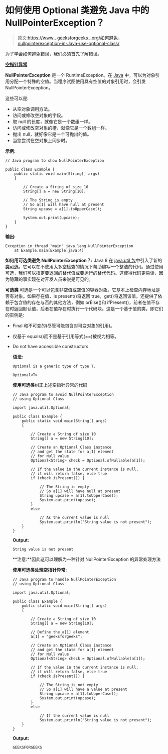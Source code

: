 # 如何使用 Optional 类避免 Java 中的 NullPointerException？

> 原文:[https://www . geeksforgeeks . org/如何避免-nullpointerexception-in-Java-use-optional-class/](https://www.geeksforgeeks.org/how-to-avoid-nullpointerexception-in-java-using-optional-class/)

为了学会如何避免错误，我们必须首先了解错误。

**[空指针异常](https://www.geeksforgeeks.org/null-pointer-exception-in-java/)**

**NullPointerException** 是一个 RuntimeException。在 [Java](https://www.geeksforgeeks.org/java/) 中，可以为对象引用分配一个特殊的空值。当程序试图使用具有空值的对象引用时，会引发 NullPointerException。

这些可以是:

*   从空对象调用方法。
*   访问或修改空对象的字段。
*   取 null 的长度，就像它是一个数组一样。
*   访问或修改空对象的槽，就像它是一个数组一样。
*   抛出 null，就好像它是一个可抛出的值。
*   当您尝试在空对象上同步时。

**示例:**

```
// Java program to show NullPointerException

public class Example {
    public static void main(String[] args)
    {

        // Create a String of size 10
        String[] a = new String[10];

        // The String is empty
        // So a[1] will have null at present
        String upcase = a[1].toUpperCase();

        System.out.print(upcase);
    }
}
```

**输出:**

```
Exception in thread "main" java.lang.NullPointerException
    at Example.main(Example.java:4)

```

**如何用可选类避免 NullPointerException？:**
Java 8 在 [java.util 包](https://www.geeksforgeeks.org/java-util-package-java/)中引入了新的[类可选](https://www.geeksforgeeks.org/java-8-optional-class/)。它可以在不使用太多空检查的情况下帮助编写一个整洁的代码。通过使用可选，我们可以指定要返回的替代值或要运行的替代代码。这使得代码更易读，因为隐藏的事实现在对开发人员来说是可见的。

**可选类**
可选是一个可以包含非空值或空值的容器对象。它基本上检查内存地址是否有对象。如果存在值，is present()将返回 true，get()将返回该值。还提供了依赖于包含值的存在与否的其他方法，例如 orElse()和 ifPresent()，前者在值不存在时返回默认值，后者在值存在时执行一个代码块。这是一个基于值的类，即它们的实例是:

*   Final 和不可变的(尽管可能包含对可变对象的引用)。
*   仅基于 equals()而不是基于引用等式(==)被视为相等。
*   Do not have accessible constructors.

    **语法:**

    ```
    Optional is a generic type of type T.

    Optional<T>

    ```

    **使用可选类**纠正上述空指针异常的代码

    ```
    // Java program to avoid NullPointerException
    // using Optional Class

    import java.util.Optional;

    public class Example {
        public static void main(String[] args)
        {

            // Create a String of size 10
            String[] a = new String[10];

            // Create an Optional Class instance
            // and get the state for a[1] element
            // for Null value
            Optional<String> check = Optional.ofNullable(a[1]);

            // If the value in the current instance is null,
            // it will return false, else true
            if (check.isPresent()) {

                // The String is empty
                // So a[1] will have null at present
                String upcase = a[1].toUpperCase();
                System.out.print(upcase);
            }
            else

                // As the current value is null
                System.out.println("String value is not present");
        }
    }
    ```

    **Output:**

    ```
    String value is not present

    ```

    **注意:**因此这可以理解为一种针对 NullPointerException 的异常处理方法

    **使用可选类处理空指针异常:**

    ```
    // Java program to handle NullPointerException
    // using Optional Class

    import java.util.Optional;

    public class Example {
        public static void main(String[] args)
        {

            // Create a String of size 10
            String[] a = new String[10];

            // Define the a[1] element
            a[1] = "geeksforgeeks";

            // Create an Optional Class instance
            // and get the state for a[1] element
            // for Null value
            Optional<String> check = Optional.ofNullable(a[1]);

            // If the value in the current instance is null,
            // it will return false, else true
            if (check.isPresent()) {

                // The String is not empty
                // So a[1] will have a value at present
                String upcase = a[1].toUpperCase();
                System.out.print(upcase);
            }
            else

                // If the current value is null
                System.out.println("String value is not present");
        }
    }
    ```

    **Output:**

    ```
    GEEKSFORGEEKS

    ```